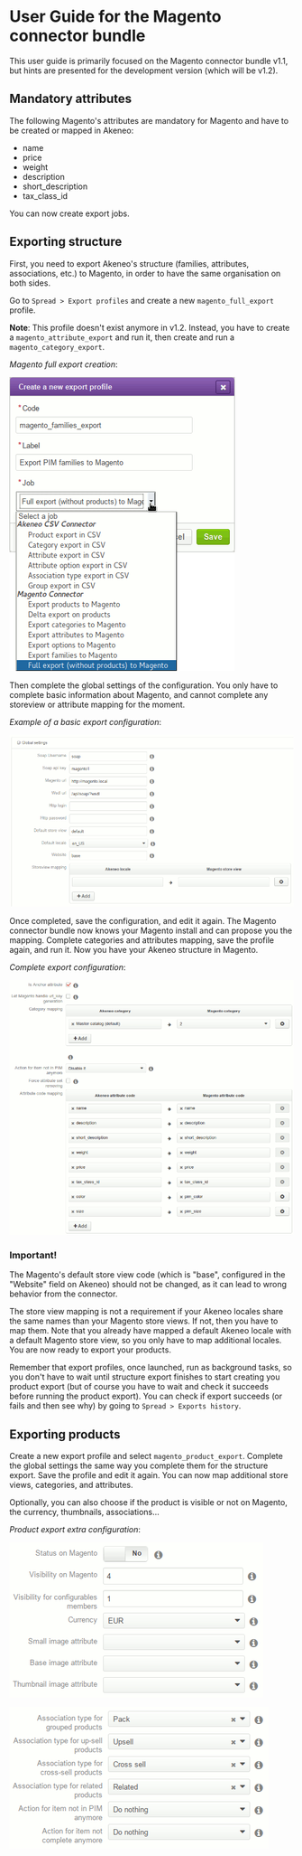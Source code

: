 # User Guide for the Magento connector bundle

This user guide is primarily focused on the Magento connector bundle v1.1, but hints are presented for the development version (which will be v1.2).

## Mandatory attributes

The following Magento's attributes are mandatory for Magento and have to be created or mapped in Akeneo:

- name
- price
- weight
- description
- short_description
- tax_class_id

You can now create export jobs.

## Exporting structure

First, you need to export Akeneo's structure (families, attributes, associations, etc.) to Magento, in order to have the same organisation on both sides.

Go to `Spread > Export profiles` and create a new `magento_full_export` profile.

**Note**: This profile doesn't exist anymore in v1.2. Instead, you have to create a `magento_attribute_export` and run it, then create and run a `magento_category_export`.

*Magento full export creation*:

![Magento full export creation](./images/userguide/create-full-export.png)

Then complete the global settings of the configuration. You only have to complete basic information about Magento, and cannot complete any storeview or attribute mapping for the moment.

*Example of a basic export configuration*:

![Create export configuration](./images/userguide/create-config.png)

Once completed, save the configuration, and edit it again. The Magento connector bundle now knows your Magento install and can propose you the mapping. Complete categories and attributes mapping, save the profile again, and run it. Now you have your Akeneo structure in Magento.

*Complete export configuration*:

![Complete export configuration](./images/userguide/edit-config.png)

### Important!

The Magento's default store view code (which is "base", configured in the "Website" field on Akeneo) should not be changed, as it can lead to wrong behavior from the connector.

The store view mapping is not a requirement if your Akeneo locales share the same names than your Magento store views. If not, then you have to map them. Note that you already have mapped a default Akeneo locale with a default Magento store view, so you only have to map additional locales. You are now ready to export your products.

Remember that export profiles, once launched, run as background tasks, so you don't have to wait until structure export finishes to start creating you product export (but of course you have to wait and check it succeeds before running the product export). You can check if export succeeds (or fails and then see why) by going to `Spread > Exports history`.

## Exporting products

Create a new export profile and select `magento_product_export`. Complete the global settings the same way you complete them for the structure export. Save the profile and edit it again. You can now map additional store views, categories, and attributes.

Optionally, you can also choose if the product is visible or not on Magento, the currency, thumbnails, associations…

*Product export extra configuration*:

![Product export extra configuration](./images/userguide/edit-pictures.png)

![More product export configuration](./images/userguide/edit-associations.png)
